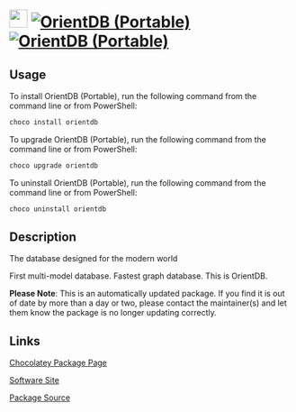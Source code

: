 ﻿# <img src="https://cdn.jsdelivr.net/gh/mkevenaar/chocolatey-packages@49cbd0915acb75d0b982b1a604a00498ff1e76e0/icons/orientdb.svg" width="32" height="32"/> [![OrientDB (Portable)](https://img.shields.io/chocolatey/v/orientdb.svg?label=OrientDB+(Portable))](https://community.chocolatey.org/packages/orientdb) [![OrientDB (Portable)](https://img.shields.io/chocolatey/dt/orientdb.svg)](https://community.chocolatey.org/packages/orientdb)

## Usage

To install OrientDB (Portable), run the following command from the command line or from PowerShell:

```powershell
choco install orientdb
```

To upgrade OrientDB (Portable), run the following command from the command line or from PowerShell:

```powershell
choco upgrade orientdb
```

To uninstall OrientDB (Portable), run the following command from the command line or from PowerShell:

```powershell
choco uninstall orientdb
```

## Description

The database designed for the modern world

First multi-model database. Fastest graph database. This is OrientDB.

**Please Note**: This is an automatically updated package. If you find it is
out of date by more than a day or two, please contact the maintainer(s) and
let them know the package is no longer updating correctly.


## Links

[Chocolatey Package Page](https://community.chocolatey.org/packages/orientdb)

[Software Site](https://orientdb.org)

[Package Source](https://github.com/mkevenaar/chocolatey-packages/tree/master/automatic/orientdb)

